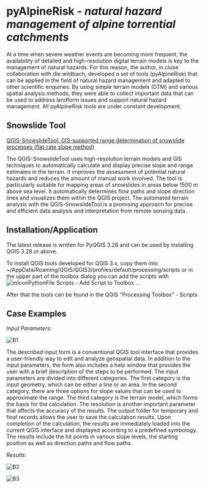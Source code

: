 <h1>pyAlpineRisk<em> - natural hazard management of alpine torrential catchments</em></h1>

<p>At a time when severe weather events are becoming more frequent, the availability of detailed and high-resolution digital terrain models is key to the management of natural hazards.  For this reason, the author, in close collaboration with die.wildbach, developed a set of tools (pyAlpineRisk) that can be applied in the field of natural hazard management and adapted to other scientific enquiries. By using simple terrain models (DTM) and various spatial analysis methods, they were able to collect important data that can be used to address landform issues and support natural hazard management.
All pyAlpineRisk tools are under constant development.
</p>
 
<h2>Snowslide Tool</h2>
<u>QGIS-SnowslideTool: GIS-supported range determination of snowslide processes (flat-rate slope method)</u>
</p>

<p>The QGIS-SnowslideTool uses high-resolution terrain models and GIS techniques to automatically calculate and display precise slope and range estimates in the terrain. It improves the assessment of potential natural hazards and reduces the amount of manual work involved. The tool is particularly suitable for mapping areas of snowslides in areas below 1500 m above sea level. It automatically determines flow paths and slope direction lines and visualizes them within the QGIS project. The automated terrain analysis with the QGIS-SnowslideTool is a promising approach for precise and efficient data analysis and interpretation from remote sensing data.</p>

<h2>Installation/Application</h2>
<p>The latest release is written for PyQGIS 3.28 and can be used by installing QGIS 3.28 or above.

To install QGIS tools developed for QGIS 3.x, copy them into
~/AppData/Roaming/QGIS/QGIS3/profiles/default/processing/scripts or in the upper part of the toolbox dialog you can add the scripts with ![mIconPythonFile](https://user-images.githubusercontent.com/52344347/136413201-b4a1f7d3-4053-4aa6-b11c-9433ae617057.png) Scripts - Add Script to Toolbox ...

After that the tools can be found in the QGIS "Processing Toolbox" - Scripts</p>

<h2>Case Examples</h2>
<p>
<i lang="id">Input Parameters:</i>

![B1](https://github.com/pyAlpineRisk/SnowslideTool/assets/52344347/aef70ba7-f783-42a4-8eb2-e7fbc70e2be8)
<p>The described input form is a conventional QGIS tool interface that provides a user-friendly way to edit and analyze geospatial data. In addition to the input parameters, the form also includes a help window that provides the user with a brief description of the steps to be performed. The input parameters are divided into different categories. The first category is the input geometry, which can be either a line or an area. In the second category, there are three options for slope values that can be used to approximate the range. The third category is the terrain model, which forms the basis for the calculation. The resolution is another important parameter that affects the accuracy of the results. The output folder for temporary and final records allows the user to save the calculation results. Upon completion of the calculation, the results are immediately loaded into the current QGIS interface and displayed according to a predefined symbology. The results include the hit points in various slope levels, the starting position as well as direction paths and flow paths.</p>

<i lang="id">Results:</i>

![B2](https://github.com/pyAlpineRisk/SnowslideTool/assets/52344347/a2b977a9-00b7-4368-bbc2-5abfd08bbce6)

![B3](https://github.com/pyAlpineRisk/SnowslideTool/assets/52344347/7166cfeb-bcd3-4e06-b5d1-c2a3f1296ace)
